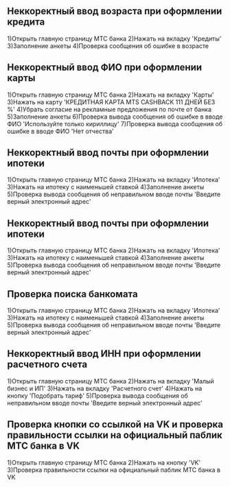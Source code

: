 ## Неккоректный ввод возраста при оформлении кредита
1)Открыть главную страницу МТС банка
2)Нажать на вкладку 'Кредиты'
3)Заполнение анкеты
4)Проверка сообщения об ошибке в возрасте

## Неккоректный ввод ФИО при оформлении карты
1)Открыть главную страницу МТС банка
2)Нажать на вкладку 'Карты'
3)Нажать на карту 'КРЕДИТНАЯ КАРТА MTS CASHBACK 111 ДНЕЙ БЕЗ %'
4)Убрать согласие на рекламные предложения по почте от банка
5)Заполнение анкеты
6)Проверка вывода сообщения об ошибке в вводе ФИО 'Используйте только кириллицу'
7)Проверка вывода сообщения об ошибке в вводе ФИО 'Нет отчества'

## Неккоректный ввод почты при оформлении ипотеки
1)Открыть главную страницу МТС банка
2)Нажать на вкладку 'Ипотека'
3)Нажать на ипотеку с наименьшей ставкой
4)Заполнение анкеты
5)Проверка вывода сообщения об неправильном вводе почты 'Введите верный электронный адрес'

## Неккоректный ввод почты при оформлении ипотеки
1)Открыть главную страницу МТС банка
2)Нажать на вкладку 'Ипотека'
3)Нажать на ипотеку с наименьшей ставкой
4)Заполнение анкеты
5)Проверка вывода сообщения об неправильном вводе почты 'Введите верный электронный адрес'

## Проверка поиска банкомата
1)Открыть главную страницу МТС банка
2)Нажать на вкладку 'Ипотека'
3)Нажать на ипотеку с наименьшей ставкой
4)Заполнение анкеты
5)Проверка вывода сообщения об неправильном вводе почты 'Введите верный электронный адрес'


## Неккоректный ввод ИНН при оформлении расчетного счета
1)Открыть главную страницу МТС банка
2)Нажать на вкладку 'Малый бизнес и ИП'
3)Нажать на вкладку 'Расчетного счет'
4)Нажать на кнопку 'Подобрать тариф'
5)Проверка вывода сообщения об неправильном вводе почты 'Введите верный электронный адрес'

## Проверка кнопки со ссылкой на VK и проверка правильности ссылки на официальный паблик МТС банка в VK
1)Открыть главную страницу МТС банка
2)Нажать на кнопку 'VK'
3)Проверка правильности ссылки на официальный паблик МТС банка в VK



